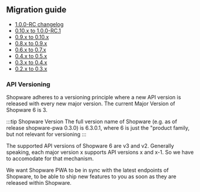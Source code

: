 ## Migration guide

- [1.0.0-RC changelog](./1.0.0-RC) <Badge text="canary" type="info"/>
- [0.10.x to 1.0.0-RC.1](./0.10.x_to_1.0.0-RC.1) <Badge text="new" type="info"/>
- [0.9.x to 0.10.x](./0.9.x_to_0.10.x)
- [0.8.x to 0.9.x](./0.8.x_to_0.9.x)
- [0.6.x to 0.7.x](./0.6.x_to_0.7.x)
- [0.4.x to 0.5.x](./0.4.x_to_0.5.x)
- [0.3.x to 0.4.x](./0.3.x_to_0.4.x)
- [0.2.x to 0.3.x](./0.2.x_to_0.3.x)

### API Versioning

Shopware adheres to a versioning principle where a new API version is released with every new major version. The current Major Version of Shopware 6 is 3.

:::tip Shopware Version
The full version name of Shopware (e.g. as of release shopware-pwa 0.3.0) is 6.3.0.1, where 6 is just the "product family, but not relevant for versioning
:::

The supported API versions of Shopware 6 are v3 and v2. Generally speaking, each major version x supports API versions x and x-1. So we have to accomodate for that mechanism.

We want Shopware PWA to be in sync with the latest endpoints of Shopware, to be able to ship new features to you as soon as they are released within Shopware.

